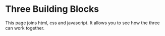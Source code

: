 # Three Building Blocks

This page joins html, css and javascript. It allows you to see how the three can work together.